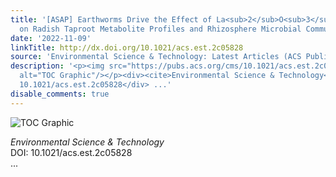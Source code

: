 ```yaml
---
title: '[ASAP] Earthworms Drive the Effect of La<sub>2</sub>O<sub>3</sub> Nanoparticles
  on Radish Taproot Metabolite Profiles and Rhizosphere Microbial Communities'
date: '2022-11-09'
linkTitle: http://dx.doi.org/10.1021/acs.est.2c05828
source: 'Environmental Science & Technology: Latest Articles (ACS Publications)'
description: '<p><img src="https://pubs.acs.org/cms/10.1021/acs.est.2c05828/asset/images/medium/es2c05828_0008.gif"
  alt="TOC Graphic"/></p><div><cite>Environmental Science & Technology</cite></div><div>DOI:
  10.1021/acs.est.2c05828</div> ...'
disable_comments: true
---
```

<p><img src="https://pubs.acs.org/cms/10.1021/acs.est.2c05828/asset/images/medium/es2c05828_0008.gif" alt="TOC Graphic"/></p><div><cite>Environmental Science & Technology</cite></div><div>DOI: 10.1021/acs.est.2c05828</div> ...